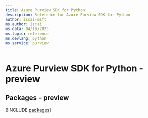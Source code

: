 ```yaml
---
title: Azure Purview SDK for Python
description: Reference for Azure Purview SDK for Python
author: iscai-msft
ms.author: iscai
ms.data: 04/19/2023
ms.topic: reference
ms.devlang: python
ms.service: purview
---
```

# Azure Purview SDK for Python - preview
## Packages - preview
[!INCLUDE [packages](purview-index.md)]
